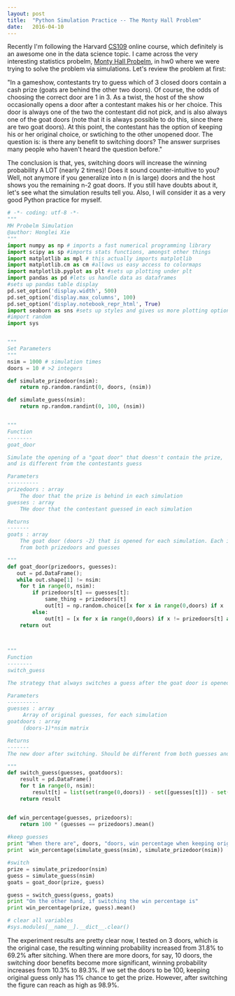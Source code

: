 ```yaml
---
layout: post
title:  "Python Simulation Practice -- The Monty Hall Problem"
date:   2016-04-10
---
```


<span class="dropcap">R</span>ecently I'm following the Harvard [CS109](http://cs109.github.io/2015/) online course, which definitely is an awesome one in the data science topic. I came across the very interesting statistics probelm,  [Monty Hall Probelm](https://en.wikipedia.org/wiki/Monty_Hall_problem), in hw0 where we were trying to solve the problem via simulations. Let's review the problem at first:

"In a gameshow, contestants try to guess which of 3 closed doors contain a cash prize (goats are behind the other two doors). Of course, the odds of choosing the correct door are 1 in 3. As a twist, the host of the show occasionally opens a door after a contestant makes his or her choice. This door is always one of the two the contestant did not pick, and is also always one of the goat doors (note that it is always possible to do this, since there are two goat doors). At this point, the contestant has the option of keeping his or her original choice, or swtiching to the other unopened door. The question is: is there any benefit to switching doors? The answer surprises many people who haven't heard the question before." 

The conclusion is that, yes, switching doors will increase the winning probability A LOT (nearly 2 times)! Does it sound counter-intuitive to you? Well, not anymore if you generalize into n (n is large) doors and the host shows you the remaining n-2 goat doors. If you still have doubts about it, let's see what the simulation results tell you. Also, I will consider it as a very good Python practice for myself.

```python
# -*- coding: utf-8 -*-
"""
MH Probelm Simulation
@author: Honglei Xie
"""
import numpy as np # imports a fast numerical programming library
import scipy as sp #imports stats functions, amongst other things
import matplotlib as mpl # this actually imports matplotlib
import matplotlib.cm as cm #allows us easy access to colormaps
import matplotlib.pyplot as plt #sets up plotting under plt
import pandas as pd #lets us handle data as dataframes
#sets up pandas table display
pd.set_option('display.width', 500)
pd.set_option('display.max_columns', 100)
pd.set_option('display.notebook_repr_html', True)
import seaborn as sns #sets up styles and gives us more plotting options
#import random
import sys


"""
Set Parameters
"""
nsim = 1000 # simulation times
doors = 10 # >2 integers

def simulate_prizedoor(nsim):
    return np.random.randint(0, doors, (nsim))

def simulate_guess(nsim):
    return np.random.randint(0, 100, (nsim))


"""
Function
--------
goat_door

Simulate the opening of a "goat door" that doesn't contain the prize,
and is different from the contestants guess

Parameters
----------
prizedoors : array
    The door that the prize is behind in each simulation
guesses : array
    THe door that the contestant guessed in each simulation

Returns
-------
goats : array
    The goat door (doors -2) that is opened for each simulation. Each item is different
    from both prizedoors and guesses

"""
def goat_door(prizedoors, guesses):
   out = pd.DataFrame();
   while out.shape[1] != nsim:
    for t in range(0, nsim):
        if prizedoors[t] == guesses[t]:
            same_thing = prizedoors[t]
            out[t] = np.random.choice([x for x in range(0,doors) if x != same_thing], doors-2, replace = False)
        else:
            out[t] = [x for x in range(0,doors) if x != prizedoors[t] and x != guesses[t]]
    return out    
  
      

"""
Function
--------
switch_guess

The strategy that always switches a guess after the goat door is opened

Parameters
----------
guesses : array
     Array of original guesses, for each simulation
goatdoors : array
     (doors-1)*nsim matrix

Returns
-------
The new door after switching. Should be different from both guesses and goatdoors

"""       
def switch_guess(guesses, goatdoors):
    result = pd.DataFrame()
    for t in range(0, nsim):
        result[t] = list(set(range(0,doors)) - set([guesses[t]]) - set(goatdoors[t]))
    return result


def win_percentage(guesses, prizedoors):
    return 100 * (guesses == prizedoors).mean()
 
#keep guesses
print "When there are", doors, "doors, win percentage when keeping original door is"
print  win_percentage(simulate_guess(nsim), simulate_prizedoor(nsim))

#switch
prize = simulate_prizedoor(nsim)
guess = simulate_guess(nsim)
goats = goat_door(prize, guess)

guess = switch_guess(guess, goats)
print "On the other hand, if switching the win percentage is"
print win_percentage(prize, guess).mean()

# clear all variables
#sys.modules[__name__].__dict__.clear() 
```

The experiment results are pretty clear now, I tested on 3 doors, which is the original case, the resulting winning probability increased from 31.8% to 69.2% after sitching. When there are more doors, for say, 10 doors, the switching door benefits become more significant, winning probability increases from 10.3% to 89.3%. If we set the doors to be 100, keeping original guess only has 1% chance to get the prize. However, after switching the figure can reach as high as 98.9%.